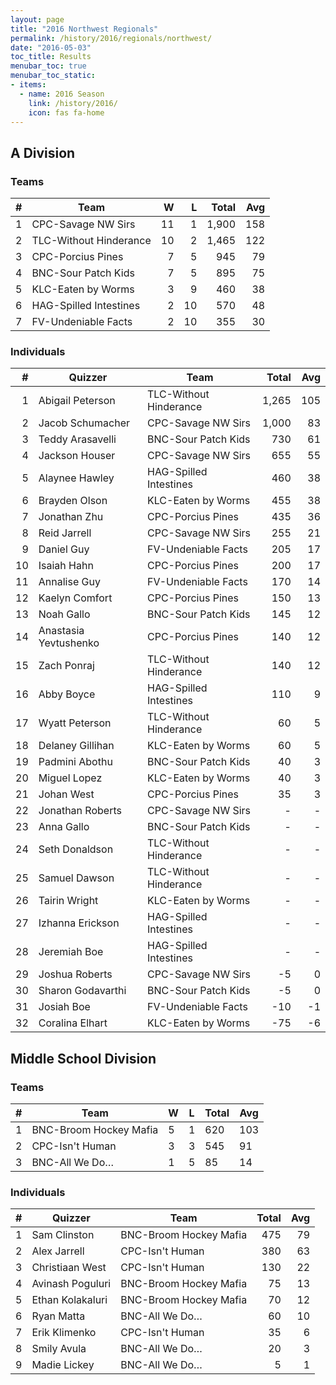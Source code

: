 ```yaml
---
layout: page
title: "2016 Northwest Regionals"
permalink: /history/2016/regionals/northwest/
date: "2016-05-03"
toc_title: Results
menubar_toc: true
menubar_toc_static:
- items:
  - name: 2016 Season
    link: /history/2016/
    icon: fas fa-home
---
```


## A Division

### Teams

|    # | Team                   |    W |    L | Total |  Avg |
| ---: | ---------------------- | ---: | ---: | ----: | ---: |
|    1 | CPC-Savage NW Sirs     |   11 |    1 | 1,900 |  158 |
|    2 | TLC-Without Hinderance |   10 |    2 | 1,465 |  122 |
|    3 | CPC-Porcius Pines      |    7 |    5 |   945 |   79 |
|    4 | BNC-Sour Patch Kids    |    7 |    5 |   895 |   75 |
|    5 | KLC-Eaten by Worms     |    3 |    9 |   460 |   38 |
|    6 | HAG-Spilled Intestines |    2 |   10 |   570 |   48 |
|    7 | FV-Undeniable Facts    |    2 |   10 |   355 |   30 |

### Individuals

|    # | Quizzer               | Team                   | Total |  Avg |
| ---: | --------------------- | ---------------------- | ----: | ---: |
|    1 | Abigail Peterson      | TLC-Without Hinderance | 1,265 |  105 |
|    2 | Jacob Schumacher      | CPC-Savage NW Sirs     | 1,000 |   83 |
|    3 | Teddy Arasavelli      | BNC-Sour Patch Kids    |   730 |   61 |
|    4 | Jackson Houser        | CPC-Savage NW Sirs     |   655 |   55 |
|    5 | Alaynee Hawley        | HAG-Spilled Intestines |   460 |   38 |
|    6 | Brayden Olson         | KLC-Eaten by Worms     |   455 |   38 |
|    7 | Jonathan Zhu          | CPC-Porcius Pines      |   435 |   36 |
|    8 | Reid Jarrell          | CPC-Savage NW Sirs     |   255 |   21 |
|    9 | Daniel Guy            | FV-Undeniable Facts    |   205 |   17 |
|   10 | Isaiah Hahn           | CPC-Porcius Pines      |   200 |   17 |
|   11 | Annalise Guy          | FV-Undeniable Facts    |   170 |   14 |
|   12 | Kaelyn Comfort        | CPC-Porcius Pines      |   150 |   13 |
|   13 | Noah Gallo            | BNC-Sour Patch Kids    |   145 |   12 |
|   14 | Anastasia Yevtushenko | CPC-Porcius Pines      |   140 |   12 |
|   15 | Zach Ponraj           | TLC-Without Hinderance |   140 |   12 |
|   16 | Abby Boyce            | HAG-Spilled Intestines |   110 |    9 |
|   17 | Wyatt Peterson        | TLC-Without Hinderance |    60 |    5 |
|   18 | Delaney Gillihan      | KLC-Eaten by Worms     |    60 |    5 |
|   19 | Padmini Abothu        | BNC-Sour Patch Kids    |    40 |    3 |
|   20 | Miguel Lopez          | KLC-Eaten by Worms     |    40 |    3 |
|   21 | Johan West            | CPC-Porcius Pines      |    35 |    3 |
|   22 | Jonathan Roberts      | CPC-Savage NW Sirs     |     - |    - |
|   23 | Anna Gallo            | BNC-Sour Patch Kids    |     - |    - |
|   24 | Seth Donaldson        | TLC-Without Hinderance |     - |    - |
|   25 | Samuel Dawson         | TLC-Without Hinderance |     - |    - |
|   26 | Tairin Wright         | KLC-Eaten by Worms     |     - |    - |
|   27 | Izhanna Erickson      | HAG-Spilled Intestines |     - |    - |
|   28 | Jeremiah Boe          | HAG-Spilled Intestines |     - |    - |
|   29 | Joshua Roberts        | CPC-Savage NW Sirs     |    -5 |    0 |
|   30 | Sharon Godavarthi     | BNC-Sour Patch Kids    |    -5 |    0 |
|   31 | Josiah Boe            | FV-Undeniable Facts    |   -10 |   -1 |
|   32 | Coralina Elhart       | KLC-Eaten by Worms     |   -75 |   -6 |

## Middle School Division

### Teams

| #   | Team                   | W   | L   | Total | Avg |
| --- | ---------------------- | --- | --- | ----- | --- |
| 1   | BNC-Broom Hockey Mafia | 5   | 1   | 620   | 103 |
| 2   | CPC-Isn't Human        | 3   | 3   | 545   | 91  |
| 3   | BNC-All We Do…         | 1   | 5   | 85    | 14  |

### Individuals

|    # | Quizzer          | Team                   | Total |  Avg |
| ---: | ---------------- | ---------------------- | ----: | ---: |
|    1 | Sam Clinston     | BNC-Broom Hockey Mafia |   475 |   79 |
|    2 | Alex Jarrell     | CPC-Isn't Human        |   380 |   63 |
|    3 | Christiaan West  | CPC-Isn't Human        |   130 |   22 |
|    4 | Avinash Poguluri | BNC-Broom Hockey Mafia |    75 |   13 |
|    5 | Ethan Kolakaluri | BNC-Broom Hockey Mafia |    70 |   12 |
|    6 | Ryan Matta       | BNC-All We Do…         |    60 |   10 |
|    7 | Erik Klimenko    | CPC-Isn't Human        |    35 |    6 |
|    8 | Smily Avula      | BNC-All We Do…         |    20 |    3 |
|    9 | Madie Lickey     | BNC-All We Do…         |     5 |    1 |
